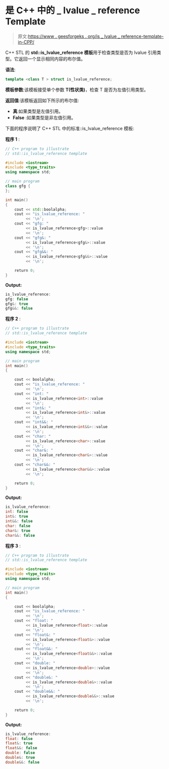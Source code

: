 # 是 C++ 中的 _ lvalue _ reference Template

> 原文:[https://www . geesforgeks . org/is _ lvalue _ reference-template-in-CPP/](https://www.geeksforgeeks.org/is_lvalue_reference-template-in-cpp/)

C++ STL 的 **std::is_lvalue_reference 模板**用于检查类型是否为 lvalue 引用类型。它返回一个显示相同内容的布尔值。

**语法**:

```cpp
template <class T > struct is_lvalue_reference;
```

**模板参数**:该模板接受单个参数 **T(性状类)**，检查 T 是否为左值引用类型。

**返回值**:该模板返回如下所示的布尔值:

*   **真**:如果类型是左值引用。
*   **False** :如果类型是非左值引用。

下面的程序说明了 C++ STL 中的标准::is_lvalue_reference 模板:

**程序 1** :

```cpp
// C++ program to illustrate
// std::is_lvalue_reference template

#include <iostream>
#include <type_traits>
using namespace std;

// main program
class gfg {
};

int main()
{
    cout << std::boolalpha;
    cout << "is_lvalue_reference: "
         << '\n';
    cout << "gfg: "
         << is_lvalue_reference<gfg>::value
         << '\n';
    cout << "gfg&: "
         << is_lvalue_reference<gfg&>::value
         << '\n';
    cout << "gfg&&: "
         << is_lvalue_reference<gfg&&>::value
         << '\n';

    return 0;
}
```

**Output:**

```cpp
is_lvalue_reference: 
gfg: false
gfg&: true
gfg&&: false

```

**程序 2** :

```cpp
// C++ program to illustrate
// std::is_lvalue_reference template

#include <iostream>
#include <type_traits>
using namespace std;

// main program
int main()
{

    cout << boolalpha;
    cout << "is_lvalue_reference: "
         << '\n';
    cout << "int: "
         << is_lvalue_reference<int>::value
         << '\n';
    cout << "int&: "
         << is_lvalue_reference<int&>::value
         << '\n';
    cout << "int&&: "
         << is_lvalue_reference<int&&>::value
         << '\n';
    cout << "char: "
         << is_lvalue_reference<char>::value
         << '\n';
    cout << "char&: "
         << is_lvalue_reference<char&>::value
         << '\n';
    cout << "char&&: "
         << is_lvalue_reference<char&&>::value
         << '\n';

    return 0;
}
```

**Output:**

```cpp
is_lvalue_reference: 
int: false
int&: true
int&&: false
char: false
char&: true
char&&: false

```

**程序 3** :

```cpp
// C++ program to illustrate
// std::is_lvalue_reference template

#include <iostream>
#include <type_traits>
using namespace std;

// main program
int main()
{

    cout << boolalpha;
    cout << "is_lvalue_reference: "
         << '\n';
    cout << "float: "
         << is_lvalue_reference<float>::value
         << '\n';
    cout << "float&: "
         << is_lvalue_reference<float&>::value
         << '\n';
    cout << "float&&: "
         << is_lvalue_reference<float&&>::value
         << '\n';
    cout << "double: "
         << is_lvalue_reference<double>::value
         << '\n';
    cout << "double&: "
         << is_lvalue_reference<double&>::value
         << '\n';
    cout << "double&&: "
         << is_lvalue_reference<double&&>::value
         << '\n';

    return 0;
}
```

**Output:**

```cpp
is_lvalue_reference: 
float: false
float&: true
float&&: false
double: false
double&: true
double&&: false

```